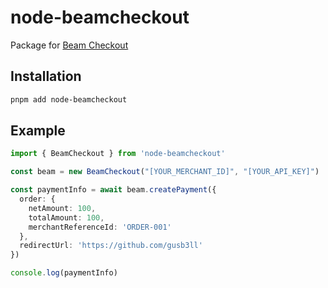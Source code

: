 # node-beamcheckout

Package for [Beam Checkout](https://beamcheckout.com)

## Installation

```bash
pnpm add node-beamcheckout
```

## Example

```typescript
import { BeamCheckout } from 'node-beamcheckout'

const beam = new BeamCheckout("[YOUR_MERCHANT_ID]", "[YOUR_API_KEY]")

const paymentInfo = await beam.createPayment({
  order: {
    netAmount: 100,
    totalAmount: 100,
    merchantReferenceId: 'ORDER-001'
  },
  redirectUrl: 'https://github.com/gusb3ll'
})

console.log(paymentInfo)
```
